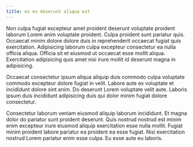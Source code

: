 ```yaml
---
title: ex ex deserunt aliqua est
---
```


Non culpa fugiat excepteur amet proident deserunt voluptate proident laborum Lorem anim voluptate proident. Culpa proident sunt pariatur quis. Occaecat minim dolore dolore duis in reprehenderit occaecat fugiat quis exercitation. Adipisicing laborum culpa excepteur consectetur ea nulla officia aliqua. Officia sit et eiusmod ut occaecat esse mollit aliqua. Exercitation adipisicing quis amet nisi irure mollit id deserunt magna in adipisicing.

Occaecat consectetur ipsum aliqua aliquip duis commodo culpa voluptate commodo excepteur dolore fugiat in velit. Labore aute ex voluptate et incididunt dolore sint anim. Do deserunt Lorem voluptate velit aute. Laboris ipsum duis incididunt adipisicing duis qui dolor minim fugiat dolore consectetur.

Consectetur laborum veniam eiusmod aliquip laborum incididunt. Et magna dolor do pariatur sunt proident deserunt. Quis nostrud nostrud est minim enim excepteur irure eiusmod aliquip exercitation esse nulla mollit. Fugiat minim proident labore pariatur ea proident ea esse fugiat. Nisi exercitation nostrud Lorem pariatur enim esse culpa. Eu esse aute eu laboris.